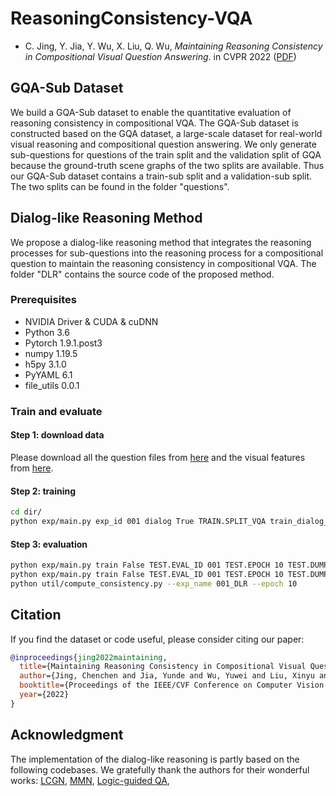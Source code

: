 # ReasoningConsistency-VQA

* C. Jing, Y. Jia, Y. Wu, X. Liu, Q. Wu, *Maintaining Reasoning Consistency in Compositional Visual Question Answering*. in CVPR 2022 ([PDF](https://jingchenchen.github.io/files/papers/2022/CVPR_DLR.pdf))

## GQA-Sub Dataset 
We build a GQA-Sub dataset to enable the quantitative evaluation of reasoning consistency in compositional VQA. The GQA-Sub dataset is constructed based on the GQA dataset, a large-scale dataset for real-world visual reasoning and compositional question answering. We only generate sub-questions for questions of the train split and the validation split of GQA because the ground-truth scene graphs of the two splits are available. Thus our GQA-Sub dataset contains a train-sub split and a validation-sub split. The two splits can be found in the folder "questions". 

## Dialog-like Reasoning Method
We propose a dialog-like reasoning method that integrates the reasoning processes for sub-questions into the reasoning process for a compositional question to maintain the reasoning consistency in compositional VQA. The folder "DLR" contains the source code of the proposed method. 


### Prerequisites
- NVIDIA Driver & CUDA & cuDNN
- Python 3.6
- Pytorch 1.9.1.post3
- numpy 1.19.5
- h5py 3.1.0
- PyYAML 6.1
- file_utils 0.0.1

### Train and evaluate 

#### Step 1: download data

Please download all the question files from [here](https://www.dropbox.com/s/vdd4uviuk161ov7/questions.zip) and the visual features from [here](https://convaisharables.blob.core.windows.net/meta-module-network/gqa_visual_features.zip).

#### Step 2: training 

``` sh
cd dir/
python exp/main.py exp_id 001 dialog True TRAIN.SPLIT_VQA train_dialog_balanced
``` 

#### Step 3: evaluation

``` sh
python exp/main.py train False TEST.EVAL_ID 001 TEST.EPOCH 10 TEST.DUMP_PRED True TEST.SPLIT_VQA val_sub_balanced
python exp/main.py train False TEST.EVAL_ID 001 TEST.EPOCH 10 TEST.DUMP_PRED True TEST.SPLIT_VQA val_balanced 
python util/compute_consistency.py --exp_name 001_DLR --epoch 10
``` 


## Citation

If you find the dataset or code useful, please consider citing our paper:

```bibtex
@inproceedings{jing2022maintaining,
  title={Maintaining Reasoning Consistency in Compositional Visual Question Answering},
  author={Jing, Chenchen and Jia, Yunde and Wu, Yuwei and Liu, Xinyu and Wu, Qi},
  booktitle={Proceedings of the IEEE/CVF Conference on Computer Vision and Pattern Recognition (CVPR)},
  year={2022}
}
```

## Acknowledgment

The implementation of the dialog-like reasoning is partly based on the following codebases. We gratefully thank the authors for their wonderful works: 
[LCGN](https://github.com/ronghanghu/lcgn),
[MMN](https://github.com/wenhuchen/Meta-Module-Network),
[Logic-guided QA](https://github.com/AkariAsai/logic_guided_qa),

